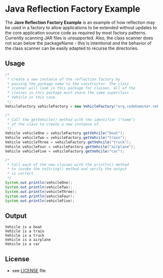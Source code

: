 Java Reflection Factory Example
======
The **Jave Reflection Factory Example** is an example of how reflection may be used in a factory to allow applications to be extended without updates to the core application source code as required by most factory patterns. Currently scanning JAR files is unsupported. Also, the class scanner does not scan below the packageName - this is intentional and the behavior of the class scanner can be easily adapted to recurse the directories.

## Usage
```java
/* 
 * Create a new instance of the reflection factory by 
 * passing the package name to the constructor. The class
 * scanner will look in this package for classes. All of the
 * classes in this package must share the same superclass -
 * Vehicle in this case.
 */
VehicleFactory vehicleFactory = new VehicleFactory("org.codehamster.vehicles");

/* 
 * Call the getVehicle() method with the identifier ("name")
 * of the class to create a new instance of.
 */
Vehicle vehicleOne = vehicleFactory.getVehcile("boat");
Vehicle vehicleTwo = vehicleFactory.getVehcile("train");
Vehicle vehicleThree = vehicleFactory.getVehcile("truck");
Vehicle vehicleFour = vehicleFactory.getVehcile("airplane");
Vehicle vehicleFive = vehicleFactory.getVehcile("car");

/* 
 * Call each of the new classes with the println() method
 * to invoke the toString() method and verify the output
 * is correct.
 */
System.out.println(vehicleOne);
System.out.println(vehicleTwo);
System.out.println(vehicleThree);
System.out.println(vehicleFour);
System.out.println(vehicleFive);
```

## Output
```
Vehicle is a boat
Vehicle is a train
Vehicle is a truck
Vehicle is a airplane
Vehicle is a car
```

## License 
* see [LICENSE](https://github.com/MannyPeterson/ReflectionFactory/blob/master/LICENSE.md) file
